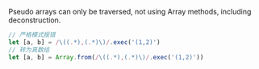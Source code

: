 Pseudo arrays can only be traversed, not using Array methods, including deconstruction.
```ts
// 严格模式报错
let [a, b] = /\((.*),(.*)\)/.exec('(1,2)')
// 转为真数组
let [a, b] = Array.from(/\((.*),(.*)\)/.exec('(1,2)'))
```